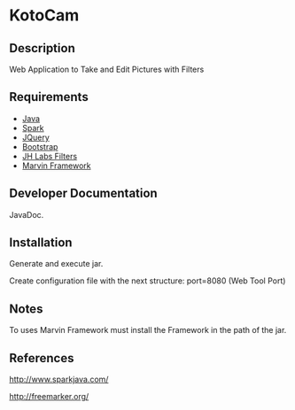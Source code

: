 # KotoCam #

## Description ##
Web Application to Take and Edit Pictures with Filters

## Requirements ##
* [Java](https://www.java.com/es/download/)
* [Spark](http://www.sparkjava.com/)
* [JQuery](http://jquery.com/)
* [Bootstrap](http://getbootstrap.com/)
* [JH Labs Filters](http://www.jhlabs.com/ip/filters/index.html)
* [Marvin Framework](http://marvinproject.sourceforge.net/en/plugins.html)

## Developer Documentation ##
JavaDoc.

## Installation ##
Generate and execute jar.

Create configuration file with the next structure:
port=8080 (Web Tool Port)

## Notes ##
To uses Marvin Framework must install the Framework in the path of the jar.

## References ##
http://www.sparkjava.com/

http://freemarker.org/







